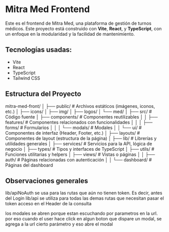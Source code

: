 # Mitra Med Frontend

Este es el frontend de Mitra Med, una plataforma de gestión de turnos médicos. Este proyecto está construido con **Vite**, **React**, y **TypeScript**, con un enfoque en la modularidad y la facilidad de mantenimiento.

## Tecnologías usadas:

- Vite
- React
- TypeScript
- Tailwind CSS

## Estructura del Proyecto

mitra-med-front/
│
├── public/ # Archivos estáticos (imágenes, iconos, etc.)
│ ├── icons/
│ ├── img/
│ ├── logos/
│ └── med/
│
├── src/ # Código fuente
│ ├── components/ # Componentes reutilizables
│ │ ├── features/ # Componentes relacionados con funcionalidades
│ │ │ ├── forms/ # Formularios
│ │ │ └── modals/ # Modales
│ │ └── ui/ # Componentes de interfaz (Header, Footer, etc.)
│ ├── layouts/ # Componentes de layout (estructura de la página)
│ ├── lib/ # Librerías y utilidades generales
│ ├── services/ # Servicios para la API, lógica de negocio
│ ├── types/ # Tipos y interfaces de TypeScript
│ ├── utils/ # Funciones utilitarias y helpers
│ ├── views/ # Vistas o páginas
│ │ ├── auth/ # Páginas relacionadas con autenticación
│ │ └── dashboard/ # Páginas del dashboard

## Observaciones generales

lib/apiNoAuth se usa para las rutas que aún no tienen token. Es decir, antes del Login
lib/api se utiliza para todas las demas rutas que necesitan pasar el token acceso en el Header de la consulta

los modales se abren porque estan escuchando por parametros en la url. por eso cuando el user hace click en algun boton que dispare un modal, se agrega a la url cierto parámetro y eso abre el modal
